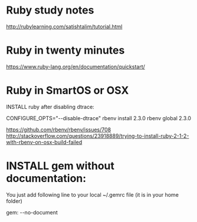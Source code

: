 # Ruby study notes 

http://rubylearning.com/satishtalim/tutorial.html


# Ruby in twenty minutes

https://www.ruby-lang.org/en/documentation/quickstart/


# Ruby in SmartOS  or OSX

INSTALL ruby after disabling dtrace:

CONFIGURE_OPTS="--disable-dtrace" rbenv install 2.3.0
rbenv global 2.3.0

https://github.com/rbenv/rbenv/issues/708
http://stackoverflow.com/questions/23918889/trying-to-install-ruby-2-1-2-with-rbenv-on-osx-build-failed


# INSTALL gem without documentation:

You just add following line to your local ~/.gemrc file (it is in your home folder)

gem: --no-document

